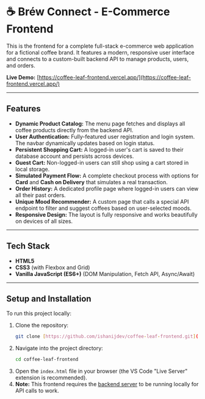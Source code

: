 # ☕ Bréw Connect - E-Commerce Frontend

This is the frontend for a complete full-stack e-commerce web application for a fictional coffee brand. It features a modern, responsive user interface and connects to a custom-built backend API to manage products, users, and orders.

**Live Demo:** [https://coffee-leaf-frontend.vercel.app/](https://coffee-leaf-frontend.vercel.app/) 



---
## Features

* **Dynamic Product Catalog:** The menu page fetches and displays all coffee products directly from the backend API.
* **User Authentication:** Fully-featured user registration and login system. The navbar dynamically updates based on login status.
* **Persistent Shopping Cart:** A logged-in user's cart is saved to their database account and persists across devices.
* **Guest Cart:** Non-logged-in users can still shop using a cart stored in local storage.
* **Simulated Payment Flow:** A complete checkout process with options for **Card** and **Cash on Delivery** that simulates a real transaction.
* **Order History:** A dedicated profile page where logged-in users can view all their past orders.
* **Unique Mood Recommender:** A custom page that calls a special API endpoint to filter and suggest coffees based on user-selected moods.
* **Responsive Design:** The layout is fully responsive and works beautifully on devices of all sizes.
---

## Tech Stack

* **HTML5**
* **CSS3** (with Flexbox and Grid)
* **Vanilla JavaScript (ES6+)** (DOM Manipulation, Fetch API, Async/Await)

---

## Setup and Installation

To run this project locally:

1.  Clone the repository:
    ```bash
    git clone [https://github.com/ishanijdev/coffee-leaf-frontend.git](https://github.com/ishanijdev/coffee-leaf-frontend.git)
    ```
2.  Navigate into the project directory:
    ```bash
    cd coffee-leaf-frontend
    ```
3.  Open the `index.html` file in your browser (the VS Code "Live Server" extension is recommended).
4.  **Note:** This frontend requires the [backend server](https://github.com/ishanijdev/coffee-leaf-backend) to be running locally for API calls to work.